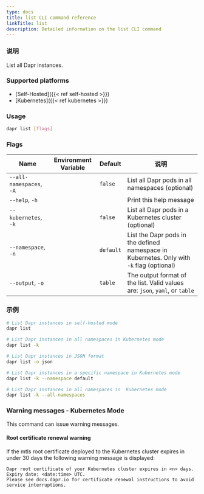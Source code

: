 ```yaml
---
type: docs
title: list CLI command reference
linkTitle: list
description: Detailed information on the list CLI command
---
```


### 说明

List all Dapr instances.

### Supported platforms

- [Self-Hosted]({{< ref self-hosted >}})
- [Kubernetes]({{< ref kubernetes >}})

### Usage

```bash
dapr list [flags]
```

### Flags

| Name                     | Environment Variable | Default   | 说明                                                                                                           |
| ------------------------ | -------------------- | --------- | ------------------------------------------------------------------------------------------------------------ |
| `--all-namespaces`, `-A` |                      | `false`   | List all Dapr pods in all namespaces (optional)                                           |
| `--help`, `-h`           |                      |           | Print this help message                                                                                      |
| `--kubernetes`, `-k`     |                      | `false`   | List all Dapr pods in a Kubernetes cluster (optional)                                     |
| `--namespace`, `-n`      |                      | `default` | List the Dapr pods in the defined namespace in Kubernetes. Only with `-k` flag (optional) |
| `--output`, `-o`         |                      | `table`   | The output format of the list. Valid values are: `json`, `yaml`, or `table`                                  |

### 示例

```bash
# List Dapr instances in self-hosted mode
dapr list

# List Dapr instances in all namespaces in Kubernetes mode
dapr list -k

# List Dapr instances in JSON format
dapr list -o json

# List Dapr instances in a specific namespace in Kubernetes mode
dapr list -k --namespace default

# List Dapr instances in all namespaces in  Kubernetes mode
dapr list -k --all-namespaces
```

### Warning messages - Kubernetes Mode

This command can issue warning messages.

#### Root certificate renewal warning

If the mtls root certificate deployed to the Kubernetes cluster expires in under 30 days the following warning message is displayed:

```
Dapr root certificate of your Kubernetes cluster expires in <n> days. Expiry date: <date:time> UTC. 
Please see docs.dapr.io for certificate renewal instructions to avoid service interruptions.
```
